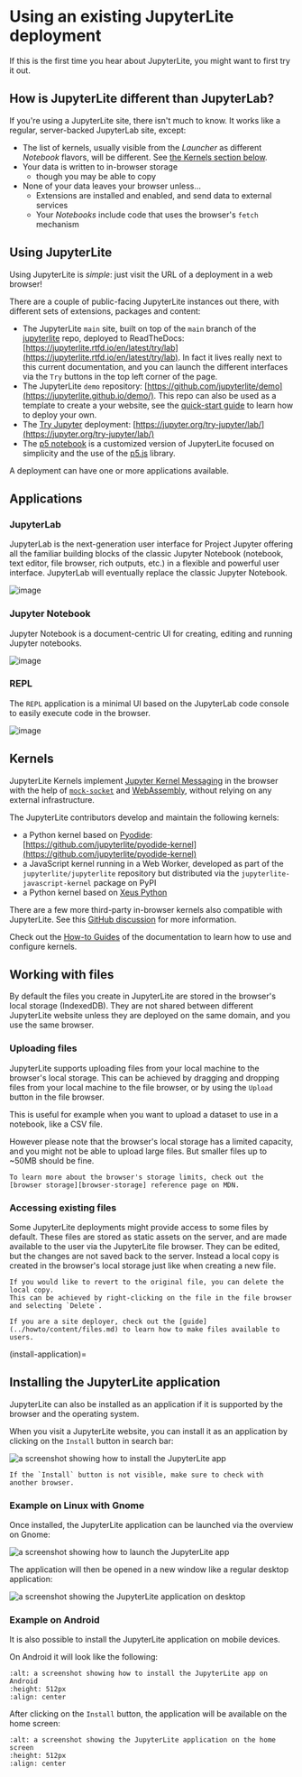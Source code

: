 # Using an existing JupyterLite deployment

If this is the first time you hear about JupyterLite, you might want to first try it
out.

## How is JupyterLite different than JupyterLab?

If you're using a JupyterLite site, there isn't much to know. It works like a regular,
server-backed JupyterLab site, except:

- The list of kernels, usually visible from the _Launcher_ as different _Notebook_
  flavors, will be different. See [the Kernels section below](#kernels).
- Your data is written to in-browser storage
  - though you may be able to copy
- None of your data leaves your browser unless...
  - Extensions are installed and enabled, and send data to external services
  - Your _Notebooks_ include code that uses the browser's `fetch` mechanism

## Using JupyterLite

Using JupyterLite is _simple_: just visit the URL of a deployment in a web browser!

There are a couple of public-facing JupyterLite instances out there, with different sets
of extensions, packages and content:

- The JupyterLite `main` site, built on top of the `main` branch of the
  [jupyterlite](https://github.com/jupyterlite/jupyterlite) repo, deployed to
  ReadTheDocs:
  [https://jupyterlite.rtfd.io/en/latest/try/lab](https://jupyterlite.rtfd.io/en/latest/try/lab).
  In fact it lives really next to this current documentation, and you can launch the
  different interfaces via the `Try` buttons in the top left corner of the page.
- The JupyterLite `demo` repository:
  [https://github.com/jupyterlite/demo](https://jupyterlite.github.io/demo/). This repo
  can also be used as a template to create a your website, see the
  [quick-start guide](../quickstart/deploy.md) to learn how to deploy your own.
- The [Try Jupyter](https://jupyter.org/try) deployment:
  [https://jupyter.org/try-jupyter/lab/](https://jupyter.org/try-jupyter/lab/)
- The [p5 notebook](https://github.com/jtpio/p5-notebook) is a customized version of
  JupyterLite focused on simplicity and the use of the [p5.js](https://p5js.org/)
  library.

A deployment can have one or more applications available.

## Applications

### JupyterLab

JupyterLab is the next-generation user interface for Project Jupyter offering all the
familiar building blocks of the classic Jupyter Notebook (notebook, text editor, file
browser, rich outputs, etc.) in a flexible and powerful user interface. JupyterLab will
eventually replace the classic Jupyter Notebook.

![image](https://user-images.githubusercontent.com/591645/153932638-771ca1f4-0ec0-4b77-a5d4-644748c7538e.png)

### Jupyter Notebook

Jupyter Notebook is a document-centric UI for creating, editing and running Jupyter
notebooks.

![image](https://user-images.githubusercontent.com/591645/153932487-7383ced5-003d-4752-99dc-450cc780443a.png)

### REPL

The `REPL` application is a minimal UI based on the JupyterLab code console to easily
execute code in the browser.

![image](https://user-images.githubusercontent.com/591645/153935929-23a5d380-363e-490b-aabd-f0a780140588.png)

## Kernels

JupyterLite Kernels implement [Jupyter Kernel Messaging][jkm] in the browser with the
help of [`mock-socket`][mock-socket] and [WebAssembly][webassembly], without relying on
any external infrastructure.

The JupyterLite contributors develop and maintain the following kernels:

- a Python kernel based on [Pyodide][pyodide]:
  [https://github.com/jupyterlite/pyodide-kernel](https://github.com/jupyterlite/pyodide-kernel)
- a JavaScript kernel running in a Web Worker, developed as part of the
  `jupyterlite/jupyterlite` repository but distributed via the
  `jupyterlite-javascript-kernel` package on PyPI
- a Python kernel based on [Xeus Python][xeus-python]

There are a few more third-party in-browser kernels also compatible with JupyterLite.
See this [GitHub discussion][github-discussion-kernels] for more information.

Check out the [How-to Guides](../howto/index.md) of the documentation to learn how to
use and configure kernels.

[jkm]: https://jupyter-client.readthedocs.io/en/stable/messaging.html
[mock-socket]: https://github.com/thoov/mock-socket
[webassembly]: https://developer.mozilla.org/en-US/docs/WebAssembly
[github-discussion-kernels]: https://github.com/jupyterlite/jupyterlite/discussions/968
[pyodide]: https://pyodide.org
[xeus-python]: https://github.com/jupyter-xeus/xeus-python

## Working with files

By default the files you create in JupyterLite are stored in the browser's local storage
(IndexedDB). They are not shared between different JupyterLite website unless they are
deployed on the same domain, and you use the same browser.

### Uploading files

JupyterLite supports uploading files from your local machine to the browser's local
storage. This can be achieved by dragging and dropping files from your local machine to
the file browser, or by using the `Upload` button in the file browser.

This is useful for example when you want to upload a dataset to use in a notebook, like
a CSV file.

However please note that the browser's local storage has a limited capacity, and you
might not be able to upload large files. But smaller files up to ~50MB should be fine.

```{note}
To learn more about the browser's storage limits, check out the [browser storage][browser-storage] reference page on MDN.
```

[browser-storage]:
  https://developer.mozilla.org/en-US/docs/Web/API/Storage_API/Storage_quotas_and_eviction_criteria

### Accessing existing files

Some JupyterLite deployments might provide access to some files by default. These files
are stored as static assets on the server, and are made available to the user via the
JupyterLite file browser. They can be edited, but the changes are not saved back to the
server. Instead a local copy is created in the browser's local storage just like when
creating a new file.

```{note}
If you would like to revert to the original file, you can delete the local copy.
This can be achieved by right-clicking on the file in the file browser and selecting `Delete`.
```

```{note}
If you are a site deployer, check out the [guide](../howto/content/files.md) to learn how to make files available to users.
```

(install-application)=

## Installing the JupyterLite application

JupyterLite can also be installed as an application if it is supported by the browser
and the operating system.

When you visit a JupyterLite website, you can install it as an application by clicking
on the `Install` button in search bar:

![a screenshot showing how to install the JupyterLite app](https://user-images.githubusercontent.com/591645/228767533-1535da26-7dd3-4223-9b43-62c6e65c4171.png)

```{note}
If the `Install` button is not visible, make sure to check with another browser.
```

### Example on Linux with Gnome

Once installed, the JupyterLite application can be launched via the overview on Gnome:

![a screenshot showing how to launch the JupyterLite app](https://user-images.githubusercontent.com/591645/175347542-f9477e79-e029-4ae0-9299-238b74a63f26.png)

The application will then be opened in a new window like a regular desktop application:

![a screenshot showing the JupyterLite application on desktop](https://user-images.githubusercontent.com/591645/228768252-35ca71ba-a8ae-4261-a24b-94ab4d896279.png)

### Example on Android

It is also possible to install the JupyterLite application on mobile devices.

On Android it will look like the following:

```{image} https://user-images.githubusercontent.com/591645/228768748-c053d450-2b88-45c6-84cd-76d838228fbf.png
:alt: a screenshot showing how to install the JupyterLite app on Android
:height: 512px
:align: center
```

After clicking on the `Install` button, the application will be available on the home
screen:

```{image} https://user-images.githubusercontent.com/591645/228768956-374ad79e-b5ee-45da-9077-bab4b6b7fce5.png
:alt: a screenshot showing the JupyterLite application on the home screen
:height: 512px
:align: center
```
